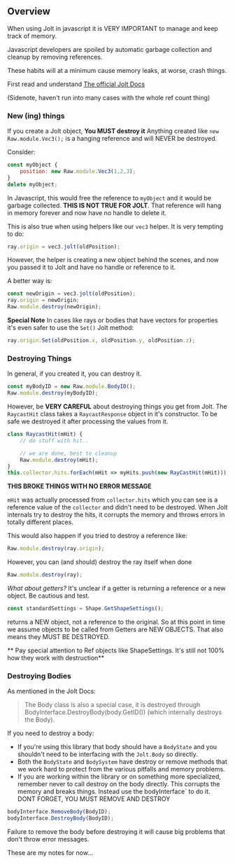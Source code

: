 ## Overview

When using Jolt in javascript it is VERY IMPORTANT to manage and keep track of memory.

Javascript developers are spoiled by automatic garbage collection and cleanup by removing references.

These habits will at a minimum cause memory leaks, at worse, crash things.

First read and understand [The official Jolt Docs](https://github.com/jrouwe/JoltPhysics.js?tab=readme-ov-file#memory-management)

(Sidenote, haven't run into many cases with the whole ref count thing)

### New (ing) things

If you create a Jolt object, **You MUST destroy it**
Anything created like `new Raw.module.Vec3();` is a hanging reference and will NEVER be destroyed.

Consider:

```js
const myObject {
    position: new Raw.module.Vec3(1,2,3);
}
delete myObject;
```

In Javascript, this would free the reference to `myObject` and it would be garbage collected. **THIS IS NOT TRUE FOR JOLT**.
That reference will hang in memory forever and now have no handle to delete it.

This is also true when using helpers like our `vec3` helper.
It is very tempting to do:

```js
ray.origin = vec3.jolt(oldPosition);
```

However, the helper is creating a new object behind the scenes, and now you passed it to Jolt and have no handle or reference to it.

A better way is:

```js
const newOrigin = vec3.jolt(oldPosition);
ray.origin = newOrigin;
Raw.module.destroy(newOrigin);
```

**Special Note**
In cases like rays or bodies that have vectors for properties it's even safer to use the `Set()` Jolt method:

```js
ray.origin.Set(oldPosition.x, oldPosition.y, oldPosition.z);
```

### Destroying Things

In general, if you created it, you can destroy it.

```js
const myBodyID = new Raw.module.BodyID();
Raw.module.destroy(myBodyID);
```

However, be **VERY CAREFUL** about destroying things you get from Jolt.
The `RaycastHit` class takes a `RaycastResponse` object in it's constructor. To be safe we destroyed it after processing the values from it.

```js
class RaycastHit(mHit) {
    // do stuff with hit..

    // we are done, best to cleanup
    Raw.module.destroy(mHit);
}
this.collector.hits.forEach(mHit => myHits.push(new RayCastHit(mHit)));
```

**THIS BROKE THINGS WITH NO ERROR MESSAGE**

`mHit` was actually processed from `collector.hits` which you can see is a reference value of the `collector` and didn't need to be destroyed. When Jolt internals try to destroy the hits, it corrupts the memory and throws errors in totally different places.

This would also happen if you tried to destroy a reference like:

```js
Raw.module.destroy(ray.origin);
```

However, you can (and should) destroy the ray itself when done

```js
Raw.module.destroy(ray);
```

_What about getters?_
It's unclear if a getter is returning a reference or a new object. Be cautious and test.

```js
const standardSettings = Shape.GetShapeSettings();
```

returns a NEW object, not a reference to the original. So at this point in time we assume objects to be called from Getters are NEW OBJECTS. That also means they MUST BE DESTROYED.

** Pay special attention to Ref objects like ShapeSettings. It's still not 100% how they work with destruction**

### Destroying Bodies

As mentioned in the Jolt Docs:

> The Body class is also a special case, it is destroyed through BodyInterface.DestroyBody(body.GetID()) (which internally destroys the Body).

If you need to destroy a body:

-   If you're using this library that body should have a `BodyState` and you shouldn't need to be interfacing with the `Jolt.Body` so directly.
-   Both the `BodyState` and `BodySystem` have destroy or remove methods that we work hard to protect from the various pitfalls and memory problems.
-   If you are working within the library or on something more specialized, remember never to call destroy on the body directly. This corrupts the memory and breaks things. Instead use the bodyInterface` to do it. DONT FORGET, YOU MUST REMOVE AND DESTROY

```js
bodyInterface.RemoveBody(BodyID);
bodyInterface.DestroyBody(BodyID);
```

Failure to remove the body before destroying it will cause big problems that don't throw error messages.

These are my notes for now...
